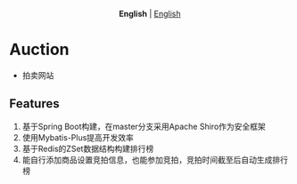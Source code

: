 <p align='center'>
<b>English</b> | <a href="https://github.com/Valinaa/Auction/blob/master/README.md">English</a>
</p>

# Auction

- 拍卖网站

## Features

1. 基于Spring Boot构建，在master分支采用Apache Shiro作为安全框架
2. 使用Mybatis-Plus提高开发效率
3. 基于Redis的ZSet数据结构构建排行榜
4. 能自行添加商品设置竞拍信息，也能参加竞拍，竞拍时间截至后自动生成排行榜

